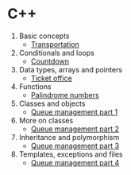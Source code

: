 # C++

1. Basic concepts
	- [Transportation](https://github.com/HenestrosaConH/sololearn/tree/main/courses/cpp/1-basic-concepts/code-project)
2. Conditionals and loops
	- [Countdown](https://github.com/HenestrosaConH/sololearn/tree/main/courses/cpp/2-conditionals-and-loops/code-project)
3. Data types, arrays and pointers
	- [Ticket office](https://github.com/HenestrosaConH/sololearn/tree/main/courses/cpp/3-data-types-arrays-and-pointers/code-project)
4. Functions
	- [Palindrome numbers](https://github.com/HenestrosaConH/sololearn/tree/main/courses/cpp/4-functions/code-project)
5. Classes and objects
	- [Queue management part 1](https://github.com/HenestrosaConH/sololearn/tree/main/courses/cpp/5-classes-and-objects/code-project)
6. More on classes
	- [Queue management part 2](https://github.com/HenestrosaConH/sololearn/tree/main/courses/cpp/6-more-on-classes/code-project)
7. Inheritance and polymorphism
	- [Queue management part 3](https://github.com/HenestrosaConH/sololearn/tree/main/courses/cpp/7-inheritance-and-polymorphism/code-project)
8. Templates, exceptions and files
	- [Queue management part 4](https://github.com/HenestrosaConH/sololearn/tree/main/courses/cpp/8-templates-exceptions-and-files/code-project)